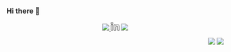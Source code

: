 ### Hi there 👋
 
<p align="center">
 <a href="https://myrto-iglezou.github.io/" > <img src="./imagesglobe-svgrepo-com.svg" width="20px"/> </a>
 <a href="https://www.linkedin.com/in/myrto-iglezou/" class="contact-item"><img src="./images/linkedin-social-media-svgrepo-com.svg" width="20px"/></a>
 <a href="mailto:myrto.ig@gmail.com" class="contact-item"> <img src="./imagesenvelope-svgrepo-com.svg" width="20px"/></i></a>
</p>
 
<p align="right">
<img src="https://komarev.com/ghpvc/?username=Myrto-Iglezou&style=plastic&label=Views"><img>
<img src="https://badges.pufler.dev/visits/Myrto-Iglezou/Myrto-Iglezou?color=black&logo=github" />
</p>



